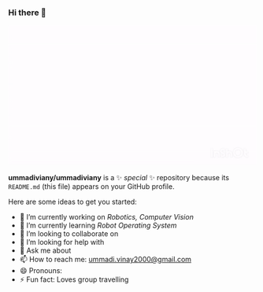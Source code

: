 ### Hi there 👋

![Hey there, I'm Vinay. I'm a Developer, a maker work on ML/AI. Check out my work](https://github.com/ummadiviany/ummadiviany/blob/master/intro.gif)


**ummadiviany/ummadiviany** is a ✨ _special_ ✨ repository because its `README.md` (this file) appears on your GitHub profile.

Here are some ideas to get you started:

- 🔭 I’m currently working on *Robotics, Computer Vision* 
- 🌱 I’m currently learning *Robot Operating System* 
- 👯 I’m looking to collaborate on 
- 🤔 I’m looking for help with 
- 💬 Ask me about 
- 📫 How to reach me: ummadi.vinay2000@gmail.com
- 😄 Pronouns: 
- ⚡ Fun fact: Loves group travelling


